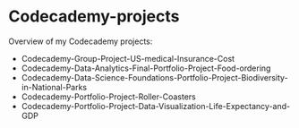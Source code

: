 # Codecademy-projects
Overview of my Codecademy projects:
- Codecademy-Group-Project-US-medical-Insurance-Cost
- Codecademy-Data-Analytics-Final-Portfolio-Project-Food-ordering
- Codecademy-Data-Science-Foundations-Portfolio-Project-Biodiversity-in-National-Parks
- Codecademy-Portfolio-Project-Roller-Coasters
- Codecademy-Portfolio-Project-Data-Visualization-Life-Expectancy-and-GDP

